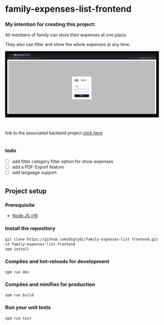 # family-expenses-list-frontend

### My intention for creating this project: 
All members of family can store their expenses at one place.

They also can filter and show the whole expenses at any time. 


![](./docs/pagedemo.gif)


#
link to the associated backend project [click here](https://github.com/Oigty81/family-expenses-list-backend)

#
### todo

- [ ] add filter category filter option for show expenses
- [ ] add a PDF-Export feature
- [ ] add language support

# 
## Project setup

### Prerequisite

- [Node.JS v16](https://nodejs.org/download/release/v16.9.1/)

### Install the repository
```
git clone https://github.com/Oigty81/family-expenses-list-frontend.git
cd family-expenses-list-frontend
npm install
```

### Compiles and hot-reloads for development
```
npm run dev
```

### Compiles and minifies for production
```
npm run build
```

### Run your unit tests
```
npm run test
```

# 
